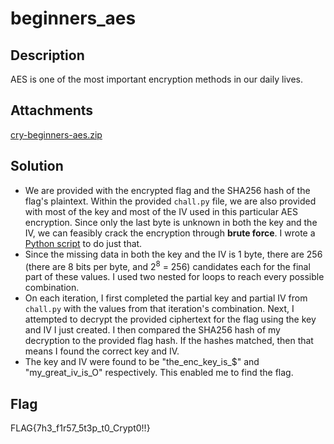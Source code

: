 # beginners_aes

## Description

AES is one of the most important encryption methods in our daily lives.

## Attachments

[cry-beginners-aes.zip](https://github.com/rstacks/WaniCTF2024-writeup/blob/master/Crypto/beginners_aes/attachments/cry-beginners-aes.zip)

## Solution

- We are provided with the encrypted flag and the SHA256 hash of the flag's plaintext. Within
the provided <code>chall.py</code> file, we are also provided with most of the key and most of the IV used
in this particular AES encryption. Since only the last byte is unknown in both the key and the IV,
we can feasibly crack the encryption through **brute force**. I wrote a [Python script](https://github.com/rstacks/WaniCTF2024-writeup/blob/master/Crypto/beginners_aes/brute_forcer.py) to do just that.
- Since the missing data in both the key and the IV is 1 byte, there are 256 (there are 8 bits per byte, and 2<sup>8</sup> = 256) candidates each for the
final part of these values. I used two nested for loops to reach every possible combination.
- On each
iteration, I first completed the partial key and partial IV from <code>chall.py</code> with the values from 
that iteration's combination. Next, I attempted to decrypt the provided ciphertext for the flag using the key and IV I just created. I then compared the SHA256 hash of my decryption to the provided flag hash. If the hashes matched, then that means I found the correct key and IV.
- The key and IV were found to be "the_enc_key_is_$" and "my_great_iv_is_O" respectively. This
enabled me to find the flag.

## Flag

FLAG{7h3_f1r57_5t3p_t0_Crypt0!!}
